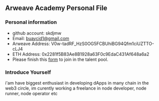 ## Arweave Academy Personal File

### Personal information

- github account: skdjmw
- Email: buaycid1@gmail.com
- Arweave Address: V0w-tadRF_HzS0OG5FCBUhiBG94Qfm1ciUZTTO-cLJ4
- ETH Address: 0x2281f5B83Ae8B1928a63F0c9EdaC431Af648a6a2
- Please finish this [form](https://docs.google.com/forms/d/e/1FAIpQLSfWA5fIIcBgmRppm3jNz5vmf9Mai_QMVil-2pO4r7YKn_Zhtw/viewform?usp=sf_link) to join in the talent pool.

### Introduce Yourself
 i'am have biggest enthusiast in developing dApps in many chain in the web3 circle, im curently working a freelance in node developer, node runner, node operator etc
